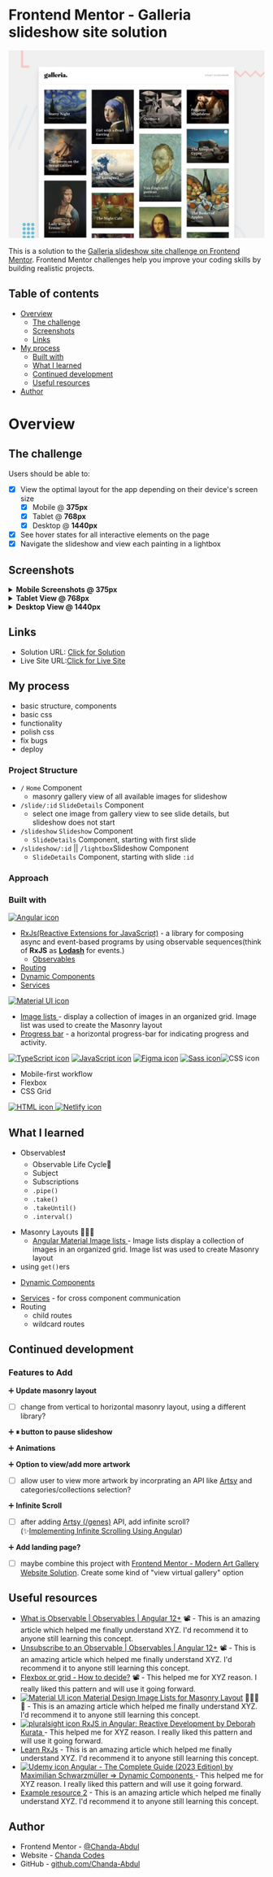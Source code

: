 # Frontend Mentor - Galleria slideshow site solution
![Design preview for the Galleria slideshow site coding challenge](/src/assets/images/preview.jpg)


This is a solution to the [Galleria slideshow site challenge on Frontend Mentor](https://www.frontendmentor.io/challenges/galleria-slideshow-site-tEA4pwsa6). Frontend Mentor challenges help you improve your coding skills by building realistic projects.


## Table of contents

- [Overview](#overview)
  - [The challenge](#the-challenge)
  - [Screenshots](#screenshots)
  - [Links](#links)
- [My process](#my-process)
  - [Built with](#built-with)
  - [What I learned](#what-i-learned)
  - [Continued development](#continued-development)
  - [Useful resources](#useful-resources)
- [Author](#author)
# Overview

## The challenge

Users should be able to:
- [x] View the optimal layout for the app depending on their device's screen size
  - [x] Mobile @ <b>375px</b>
  - [x] Tablet @  <b>768px</b>
  - [x] Desktop @ <b>1440px</b>
- [x] See hover states for all interactive elements on the page
- [x] Navigate the slideshow and view each painting in a lightbox

<!-- 
- [ ]  router by slide/:id/thumbnail
- *Service
  - pause show
 -->
<!-- - [ ] TO-DO => Bugs
- Why does slide one take so long?
- start show from any slide besides index 0
- fix loader
 -->

## Screenshots


<details>
<summary><b> Mobile Screenshots @ 375px</b></summary>

-  <b>Home - Main Gallery</b>
<img src="src/assets/screens/home-gallery-mobile.png" width="375px"/>
<hr>

-  <b>Individual Slide during slideshow</b>
<img src="src/assets/screens/home-slide-mobile.png" width="375px"/>
<hr>

-  <b>Individual Slide expanded into Lightbox</b>
<img src="src/assets/screens/home-lightbox-mobile.png"  width="375px"/>

</details>

<details>
<summary><b>Tablet View @ 768px </b></summary>

-  <b>Home - Main Gallery</b>
<img src="src/assets/screens/home-gallery-tablet.png" width="375px"/>
<hr>

-  <b>Individual Slide during slideshow</b>
<img src="src/assets/screens/home-slide-tablet.png" width="375px"/>
<hr>

-  <b>Individual Slide expanded into Lightbox</b>
<img src="src/assets/screens/home-lightbox-tablet.png"  width="375px"/>

</details>
<details>
<summary><b>Desktop View @ 1440px</b></summary>

-  <b>Home - Main Gallery</b>
<img src="src/assets/screens/home-gallery-desktop.png" width="375px"/>
<hr>

-  <b>Individual Slide during slideshow</b>
<img src="src/assets/screens/home-slide-desktop.png" width="375px"/>
<hr>

-  <b>Individual Slide expanded into Lightbox</b>
<img src="src/assets/screens/home-lightbox-desktop.png"  width="375px"/>


</details>

## Links
- Solution URL: [Click for Solution](https://github.com/Chanda-Abdul/Angular-Galleria-Slideshow)
- Live Site URL:[Click for Live Site](https://legendary-maamoul-0b4a74.netlify.app/)

## My process
- basic structure, components
- basic css
- functionality
- polish css
- fix bugs
- deploy
### Project Structure

- `/` `Home` Component
  - masonry gallery view of all available images for slideshow
- `/slide/:id` `SlideDetails` Component
  - select one image from gallery view to see slide details, but slideshow does not start
- `/slideshow` `Slideshow` Component
  - `SlideDetails` Component, starting with first slide
- `/slideshow/:id` || `/lightbox`Slideshow Component
  - `SlideDetails` Component, starting with slide `:id`

### Approach
### Built with



[<img src="https://img.shields.io/badge/Angular-DD0031?style=for-the-badge&logo=angular&logoColor=white" alt="Angular icon" height="30" />](https://angular.io/) 
  - [RxJs(Reactive Extensions for JavaScript)](https://rxjs.dev/guide/overview) -  a library for composing async and event-based programs by using observable sequences(think of <b>RxJS</b> as <b>[Lodash](https://lodash.com/)</b> for events.) 
    - [Observables
]() 
  - [Routing]() 
  - [Dynamic Components](https://angular.io/guide/dynamic-component-loader) 
  - [Services](https://angular.io/guide/creating-injectable-service) 

[<img src="https://img.shields.io/badge/Material--UI-0081CB?style=for-the-badge&logo=material-ui&logoColor=white" alt="Material UI icon" height="30" />](https://material.angular.io/) 
  - [Image lists
](https://m2.material.io/components/image-lists#types) - display a collection of images in an organized grid. Image list was used to create the Masonry layout
  - [Progress bar](https://material.angular.io/components/progress-bar/overview) - a horizontal progress-bar for indicating progress and activity.


[<img src="https://img.shields.io/badge/TypeScript-007ACC?style=for-the-badge&logo=typescript&logoColor=white" alt="TypeScript icon" height="30" />](https://www.typescriptlang.org/)
[<img src="https://img.shields.io/badge/JavaScript-323330?style=for-the-badge&logo=javascript&logoColor=F7DF1E" alt="JavaScript icon" height="30" />](https://www.javascript.com/)
[<img src="https://img.shields.io/badge/Figma-F24E1E?style=for-the-badge&logo=figma&logoColor=white" alt="Figma icon" height="30" />](https://www.figma.com/) 
[<img src="https://img.shields.io/badge/Sass-CC6699?style=for-the-badge&logo=sass&logoColor=white" alt="Sass icon" height="30" />](https://sass-lang.com/)<img src="https://img.shields.io/badge/CSS3-1572B6?style=for-the-badge&logo=css3&logoColor=white" alt="CSS icon" height="30" /> 
- Mobile-first workflow
- Flexbox
- CSS Grid

[<img src="https://img.shields.io/badge/HTML5-E34F26?style=for-the-badge&logo=html5&logoColor=white" alt="HTML icon" height="30" /> ]()
[<img src="https://img.shields.io/badge/Netlify-00C7B7?style=for-the-badge&logo=netlify&logoColor=white" alt="Netlify icon" height="30" />]()

## What I learned
<!-- Use this section to recap over some of your major learnings while working through this project. Writing these out and providing code samples of areas you want to highlight is a great way to reinforce your own knowledge.

 -->
 - Observables❗️
    - Observable Life Cycle🤔
    - Subject
    - Subscriptions
    - `.pipe()`
    - `.take()`
    - `.takeUntil()`
    - `.interval()`
<!-- ```js
const proudOfThisFunc = () => {
  console.log("🎉");
};
``` -->
- Masonry Layouts 🤦🏽‍♀️
  - [Angular Material Image lists
](https://m2.material.io/components/image-lists#types) - Image lists display a collection of images in an organized grid. Image list was used to create Masonry layout
- using `get()`ers
<!-- ```html
<h1>Some HTML code I'm proud of</h1>
``` -->
- [Dynamic Components]() 
<!-- ```css
.proud-of-this-css {
  color: papayawhip;
}
``` -->
- [Services]() - for cross component communication
- Routing
  - child routes
  - wildcard routes

## Continued development
### Features to Add

➕ <b> Update masonry layout</b>
- [ ] change from vertical to horizontal masonry layout, using a different library?

➕ <b> ⏸ button to pause slideshow</b>

➕ <b> Animations</b>
<!-- - [ ] Add Cool Animations -->
<!-- https://www.sliderrevolution.com/resources/css-slideshow/ -->
<!-- // On click
// Navigate to: "Desktop - Gallery 1";
// Animate: Dissolve;
animation-timing-function: linear;
animation-duration: 150ms; -->

➕ <b> Option to view/add more artwork</b>
- [ ] allow user to view more artwork by incorprating an API like [Artsy](https://developers.artsy.net/) and categories/collections selection?
<!-- fake backend?
service, get more art?
 -->
➕ <b> Infinite Scroll</b>
- [ ] after adding [Artsy (/genes)](https://developers.artsy.net/v2/docs/genes) API, add infinite scroll?  
(✨[Implementing Infinite Scrolling Using Angular](https://levelup.gitconnected.com/implementing-infinite-scrolling-using-angular-82c66f27e817))


➕ <b> Add landing page?</b>
- [ ] maybe combine this project with [Frontend Mentor - Modern Art Gallery Website Solution](https://github.com/Chanda-Abdul/Modern-Art-Gallery-Website). Create some kind of "view virtual gallery" option



## Useful resources
- [What is Observable | Observables | Angular 12+](https://youtu.be/V4iMyVnQPqM) 📽 - This is an amazing article which helped me finally understand XYZ. I'd recommend it to anyone still learning this concept.
- [Unsubscribe to an Observable | Observables | Angular 12+](https://youtu.be/8j5kvLddNwM) 📽 - This is an amazing article which helped me finally understand XYZ. I'd recommend it to anyone still learning this concept.
- [Flexbox or grid - How to decide?](https://youtu.be/3elGSZSWTbM) 📽 - This helped me for XYZ reason. I really liked this pattern and will use it going forward.
- [<img src="https://img.shields.io/badge/Material--UI-0081CB?style=for-the-badge&logo=material-ui&logoColor=white" alt="Material UI icon"/> Material Design Image Lists for Masonry Layout](https://material.io/components/image-lists) 💁🏽‍♀️ 🧱 - This is an amazing article which helped me finally understand XYZ. I'd recommend it to anyone still learning this concept.
- [<img src="https://img.shields.io/badge/Pluralsight-F15B2A?style=for-the-badge&logo=Pluralsight&logoColor=white" alt="pluralsight icon"/> RxJS in Angular: Reactive Development
by Deborah Kurata ](https://www.pluralsight.com/courses/rxjs-angular-reactive-development) - This helped me for XYZ reason. I really liked this pattern and will use it going forward.
- [Learn RxJs](https://www.learnrxjs.io/) - This is an amazing article which helped me finally understand XYZ. I'd recommend it to anyone still learning this concept.
- [<img src="https://img.shields.io/badge/Udemy-EC5252?style=for-the-badge&logo=Udemy&logoColor=white" alt="Udemy icon" height="30" /> Angular - The Complete Guide (2023 Edition) by Maximilian Schwarzmüller  => Dynamic Components
](https://www.udemy.com/course/the-complete-guide-to-angular-2/) - This helped me for XYZ reason. I really liked this pattern and will use it going forward.
- [Example resource 2](https://www.example.com) - This is an amazing article which helped me finally understand XYZ. I'd recommend it to anyone still learning this concept.



## Author
- Frontend Mentor - [@Chanda-Abdul](https://www.frontendmentor.io/profile/Chanda-Abdul)
- Website - [Chanda Codes](https://chandacodes.com/)
- GitHub - [github.com/Chanda-Abdul](https://github.com/Chanda-Abdul)
